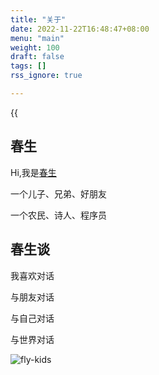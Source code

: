 ```yaml
---
title: "关于"
date: 2022-11-22T16:48:47+08:00
menu: "main"
weight: 100
draft: false
tags: []
rss_ignore: true

---
```


{{<audio autoplay="autoplay" src="audios/canon_in_major_d.mp3" caption="《D大调·Canon》">}}



## 春生
 
Hi,我是[春生](https//blog.vmaitian.com)

一个儿子、兄弟、好朋友

一个农民、诗人、程序员

## 春生谈

我喜欢对话

与朋友对话

与自己对话

与世界对话

![fly-kids](images/about_footer.jpg)
